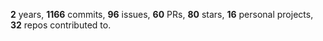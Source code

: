 **2** years, **1166** commits, **96** issues, **60** PRs, **80** stars, **16** personal projects, **32** repos contributed to.
